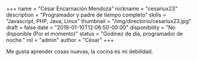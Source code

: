 +++
name = "César Encarnación Mendoza"
nickname = "cesariux23"
description = "Programador y padre de tiempo completo"
skills = "Javascript, PHP, Java, Linux"
thumbnail = "/img/directorio/cesariux23.jpg"
draft = false
date = "2019-01-10T12:06:50-00:00"
disponibility = "No disponible (Por el momento)"
status = "Godínez de día, programador de noche."
rol = "admin"
author = "César"
+++

Me gusta aprender cosas nuevas, la cocina es mi debilidad.
